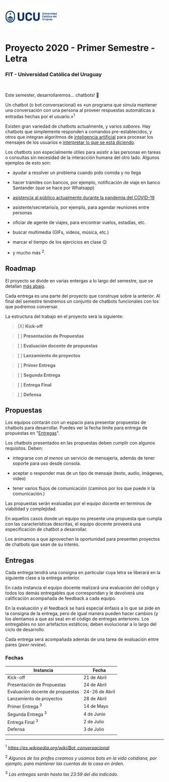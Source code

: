 ![UCU](https://github.com/ucudal/PII_Conceptos_De_POO/raw/master/Assets/logo-ucu.png)

# Proyecto 2020 - Primer Semestre - Letra
### FIT - Universidad Católica del Uruguay

<br>

Este semester, desarrollaremos... chatbots! 🤖

Un chatbot (o bot conversacional) es «un programa que simula mantener una conversación con una persona al proveer respuestas automáticas a entradas hechas por el usuario.»<sup>1</sup>

Existen gran variedad de chatbots actualmente, y varios _sabores_. Hay chatbots que simplemente responden a comandos pre-establecidos, y otros que integran algoritmos de [inteligencia artificial](https://es.wikipedia.org/wiki/Inteligencia_artificial) para procesar los mensajes de los usuarios e [interpretar lo que se está diciendo](https://es.wikipedia.org/wiki/Procesamiento_de_lenguajes_naturales).

Los chatbots son especialmente útiles para asistir a las personas en tareas o consultas sin necesidad de la interacción humana del otro lado. Algunos ejemplos de esto son:

- ayudar a resolver un problema cuando pido comida y no llega

- hacer trámites con bancos, por ejemplo, notificación de viaje en banco Santander (que se hace por Whatsapp)

- [asistencia al público actualmente durante la pandemia del COVID-19](https://www.gub.uy/ministerio-salud-publica/coronavirus)

- asistente/secretario/a, por ejemplo, para agendar reuniones entre personas

- oficiar de agente de viajes, para encontrar vuelos, estadías, etc.

- buscar multimedia (GIFs, videos, música, etc.)

- marcar el tiempo de los ejercicios en clase 😉

- y mucho más <sup>2</sup>.


## Roadmap

El proyecto se divide en varias entergas a lo largo del semestre, que se detallan [más abajo](#entregas).

Cada entrega es una parte del proyecto que construye sobre la anterior. Al final del semestre tendremos un conjunto de chatbots funcionales con los que podremos conversar.

La estructura del trabajo en el proyecto será la siguiente:

> [X] **Kick-off**

> [ ] **Presentación de Propuestas**

> [ ] **Evaluación docente de propuestas**

> [ ] **Lanzamiento de proyectos**

> [ ] **Primer Entrega**

> [ ] **Segunda Entrega**

> [ ] **Entrega Final**

> [ ] **Defensa**


## Propuestas

Los equipos contarán con un espacio para presentar propuestas de chatbots para desarrollar. Puedes ver la fecha límite para entrega de propuestas en "[Entregas](#entregas)". 

Los chatbots presentados en las propuestas deben cumplir con algunos requisitos. Deben:

-   integrarse con _al menos_ un servicio de mensajería, además de tener soporte para uso desde consola.

-   aceptar o responder mas de un tipo de mensaje (texto, audio, imágenes, video)

-   tener varios flujos de comunicación (caminos por los que puede ir la comunicación.)

Las propuestas serán evaluadas por el equipo docente en terminos de viabilidad y complejidad.

En aquellos casos donde un equipo no presente una propuesta que cumpla con las características descritas, el equipo docente proveerá una especificación de chatbot a desarrollar.

Los animamos a que aprovechen la oportunidad para presenten proyectos de chatbots que sean de su interés.


## Entregas

Cada entrega tendrá una consigna en particular cuya letra se liberará en la siguiente clase a la entrega anterior. 

En cada instancia el equipo docente realizará una evaluación del código y todos los demás entregables que correspondan y le devolverá una calificación acompañada de feedback a cada equipo.

En la evaluación y el feedback se hará especial énfasis a lo que se pide en la consigna de la entrega, pero de igual manera pueden hacer cambios (y los alentamos a que así sea) en el código de entregas anteriores. Los entregables no son artefactos estáticos; deben evolucionar a lo largo del ciclo de desarrollo.

Cada entrega será acompañada además de una tarea de evaluación entre pares (_peer review_).

### Fechas

| Instancia | Fecha |
| --- | --- |
| Kick-off | 21 de Abril |
| Presentación de Propuestas | 24 de Abril |
| Evaluación docente de propuestas | 24-26 de Abril |
| Lanzamiento de proyectos | 28 de Abril |
| Primer Entrega <sup>3</sup> | 14 de Mayo |
| Segunda Entrega <sup>3</sup> | 4 de Junio |
| Entrega Final <sup>3</sup> | 2 de Julio |
| Defensa | 3 de Julio |
| | |

*******

<sup>1</sup> _https://es.wikipedia.org/wiki/Bot_conversacional_

<sup>2</sup> _Algunos de los profes creamos y usamos bots en la vida cotidiana, por ejemplo, para mantener las cuentas de la casa en órden._

<sup>3</sup> _Las entregas serán hasta las 23:59 del día indicado._